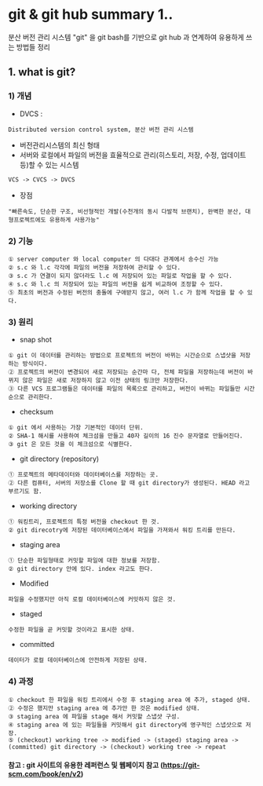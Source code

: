 # git & git hub summary 1..
분산 버전 관리 시스템 "git" 을 git bash를 기반으로 git hub 과 연계하여  유용하게 쓰는 방법들 정리

## 1. what is git?

### 1) 개념   
- DVCS : 
```
Distributed version control system, 분산 버전 관리 시스템
```
- 버전관리시스템의 최신 형태
- 서버와 로컬에서 파일의 버전을 효율적으로 관리(히스토리, 저장, 수정, 업데이트 등)할 수 있는 시스템
```
VCS -> CVCS -> DVCS
```
- 장점 
```
"빠른속도, 단순한 구조, 비선형적인 개발(수천개의 동시 다발적 브랜치), 완벽한 분산, 대형프로젝트에도 유용하게 사용가능"
```
### 2) 기능
```
① server computer 와 local computer 의 다대다 관계에서 송수신 가능
② s.c 와 l.c 각각에 파일의 버전을 저장하여 관리할 수 있다.
③ s.c 가 연결이 되지 않더라도 l.c 에 저장되어 있는 파일로 작업을 할 수 있다.
④ s.c 와 l.c 의 저장되어 있는 파일의 버전을 쉽게 비교하여 조정할 수 있다.
⑤ 최초의 버전과 수정된 버전의 충돌에 구애받지 않고, 여러 l.c 가 함께 작업을 할 수 있다.
```
### 3) 원리
- snap shot
```
① git 이 데이터를 관리하는 방법으로 프로젝트의 버전이 바뀌는 시간순으로 스냅샷을 저장하는 방식이다.
② 프로젝트의 버전이 변경되어 새로 저장되는 순간마 다, 전체 파일을 저장하는데 버전이 바뀌지 않은 파일은 새로 저장하지 않고 이전 상태의 링크만 저장한다. 
③ 다른 VCS 프로그램들은 데이터를 파일의 목록으로 관리하고, 버전이 바뀌는 파일들만 시간순으로 관리한다. 
```
- checksum
```
① git 에서 사용하는 가장 기본적인 데이터 단위. 
② SHA-1 해시를 사용하여 체크섬을 만들고 40자 길이의 16 진수 문자열로 만들어진다. 
③ git 은 모든 것을 이 체크섬으로 식별한다.
```
- git directory (repository)
```
① 프로젝트의 메타데이터와 데이터베이스를 저장하는 곳. 
② 다른 컴퓨터, 서버의 저장소를 Clone 할 때 git directory가 생성된다. HEAD 라고 부르기도 함.
```
- working directory
```
① 워킹트리, 프로젝트의 특정 버전을 checkout 한 것. 
② git direcotry에 저장된 데이터베이스에서 파일을 가져와서 워킹 트리를 만든다. 
```
- staging area
```
① 단순한 파일형태로 커밋할 파일에 대한 정보를 저장함. 
② git directory 안에 있다. index 라고도 한다.
```
- Modified
```
파일을 수정했지만 아직 로컬 데이터베이스에 커밋하지 않은 것.
```
- staged
```
수정한 파일을 곧 커밋할 것이라고 표시한 상태.
```
- committed
```
데이터가 로컬 데이터베이스에 안전하게 저장된 상태.
```
### 4) 과정
```
① checkout 한 파일을 워킹 트리에서 수정 후 staging area 에 추가, staged 상태.
② 수정은 했지만 staging area 에 추가안 한 것은 modified 상태.
③ staging area 에 파일을 stage 해서 커밋할 스냅샷 구성.
④ staging area 에 있는 파일들을 커밋해서 git directory에 영구적인 스냅샷으로 저장.
⑤ (checkout) working tree -> modified -> (staged) staging area -> (committed) git directory -> (checkout) working tree -> repeat
```
#### 참고 : git 사이트의 유용한 레퍼런스 및 웹페이지 참고 (https://git-scm.com/book/en/v2) 
